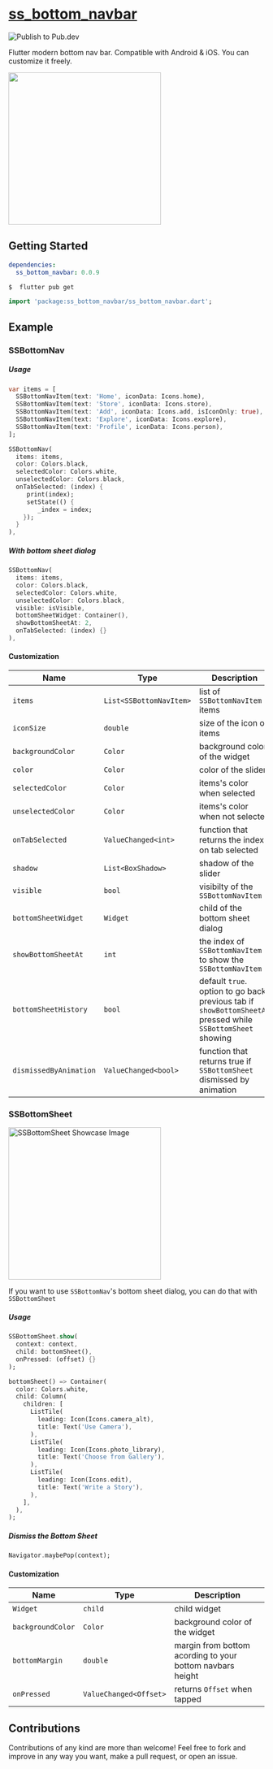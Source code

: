 

# [ss_bottom_navbar](https://pub.dev/packages/ss_bottom_navbar)

![Publish to Pub.dev](https://github.com/NBK-Group/ss_bottom_navbar/workflows/Publish%20to%20Pub.dev/badge.svg)

Flutter modern bottom nav bar. Compatible with Android & iOS. You can customize it freely.

<img src="https://github.com/NBK-Group/ss_bottom_navbar/blob/master/images/showcase.gif?raw=true" width="300" />

## Getting Started

```yaml
dependencies:
  ss_bottom_navbar: 0.0.9
```

```bash
$  flutter pub get
```

```dart
import 'package:ss_bottom_navbar/ss_bottom_navbar.dart';
```

## Example

### SSBottomNav


##### Usage
```dart
var items = [
  SSBottomNavItem(text: 'Home', iconData: Icons.home),
  SSBottomNavItem(text: 'Store', iconData: Icons.store),
  SSBottomNavItem(text: 'Add', iconData: Icons.add, isIconOnly: true),
  SSBottomNavItem(text: 'Explore', iconData: Icons.explore),
  SSBottomNavItem(text: 'Profile', iconData: Icons.person),
];
```
```dart
SSBottomNav(
  items: items,
  color: Colors.black,
  selectedColor: Colors.white,
  unselectedColor: Colors.black,
  onTabSelected: (index) {
     print(index);
     setState(() {
        _index = index;
    });
  }
),
```
##### With bottom sheet dialog
```dart
SSBottomNav(
  items: items,
  color: Colors.black,
  selectedColor: Colors.white,
  unselectedColor: Colors.black,
  visible: isVisible,
  bottomSheetWidget: Container(),
  showBottomSheetAt: 2,
  onTabSelected: (index) {}
),
```
#### Customization

|Name|  Type| Description|
|--|--|--|
| `items` |`List<SSBottomNavItem>`| list of `SSBottomNavItem` items |
|`iconSize`| `double`| size of the icon on items |
| `backgroundColor`| `Color` | background color of the widget|
| `color`| `Color`| color of the slider |
| `selectedColor`| `Color`| items's color when selected |
| `unselectedColor`| `Color`| items's color when not selected |
| `onTabSelected`| `ValueChanged<int>`| function that returns the index on tab selected|
| `shadow`| `List<BoxShadow>`| shadow of the slider |
| `visible`| `bool`| visibilty of the `SSBottomNavItem` |
| `bottomSheetWidget`| `Widget`| child of the bottom sheet dialog |
| `showBottomSheetAt`| `int`| the index of `SSBottomNavItem` to show the `SSBottomNavItem` |
| `bottomSheetHistory`| `bool`| default `true`. option to go back previous tab if `showBottomSheetAt` pressed while `SSBottomSheet` showing |
| `dismissedByAnimation`| `ValueChanged<bool>`| function that returns true if `SSBottomSheet` dismissed by animation |

### SSBottomSheet

<img src="https://github.com/NBK-Group/ss_bottom_navbar/blob/master/images/showcase-bottom-sheet.png?raw=true" alt="SSBottomSheet Showcase Image" width="300" />

If you want to use `SSBottomNav`'s bottom sheet dialog, you can do that with `SSBottomSheet`
##### Usage
```dart
SSBottomSheet.show(
  context: context,
  child: bottomSheet(),
  onPressed: (offset) {}
);
```
```dart
bottomSheet() => Container(
  color: Colors.white,
  child: Column(
    children: [
      ListTile(
        leading: Icon(Icons.camera_alt),
        title: Text('Use Camera'),
      ),
      ListTile(
        leading: Icon(Icons.photo_library),
        title: Text('Choose from Gallery'),
      ),
      ListTile(
        leading: Icon(Icons.edit),
        title: Text('Write a Story'),
      ),
    ],
  ),
);
```
##### Dismiss the Bottom Sheet
```dart
Navigator.maybePop(context);
```
#### Customization

|Name|  Type| Description|
|--|--|--|
|`Widget`| `child`| child widget |
| `backgroundColor`| `Color` | background color of the widget|
| `bottomMargin`| `double`| margin from bottom acording to your bottom navbars height |
| `onPressed`| `ValueChanged<Offset>`| returns `Offset` when tapped |

## Contributions

Contributions of any kind are more than welcome! Feel free to fork and improve in any way you want, make a pull request, or open an issue.